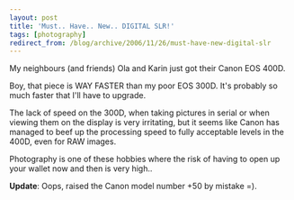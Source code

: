 ```yaml
---
layout: post
title: 'Must.. Have.. New.. DIGITAL SLR!'
tags: [photography]
redirect_from: /blog/archive/2006/11/26/must-have-new-digital-slr
---
```


My neighbours (and friends) Ola and Karin just got their Canon EOS 400D.

Boy, that piece is WAY FASTER than my poor EOS 300D. It's probably so
much faster that I'll have to upgrade.

The lack of speed on the 300D, when taking pictures in serial or when
viewing them on the display is very irritating, but it seems like Canon
has managed to beef up the processing speed to fully acceptable levels
in the 400D, even for RAW images.

Photography is one of these hobbies where the risk of having to open up
your wallet now and then is very high..

**Update**: Oops, raised the Canon model number +50 by mistake =).

